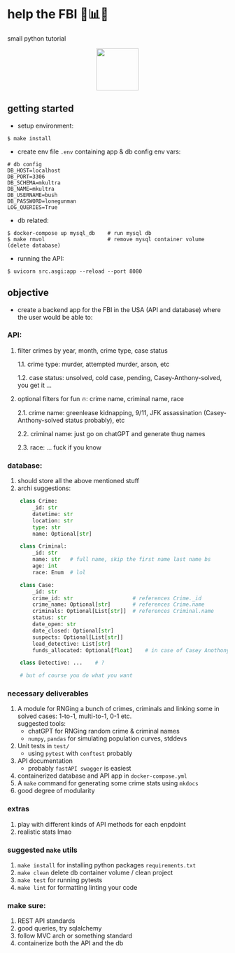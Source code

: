 # help the FBI 🔬📊🔥
small python tutorial
<p align="center">
  <img
    src="https://upload.wikimedia.org/wikipedia/commons/thumb/d/da/Seal_of_the_Federal_Bureau_of_Investigation.svg/300px-Seal_of_the_Federal_Bureau_of_Investigation.svg.png"
      style="width: 10vw; min-width: 20px;"
  />
</p>

## getting started
* setup environment:
```shell
$ make install
```
* create env file `.env` containing app & db config env vars:
```shell
# db config
DB_HOST=localhost
DB_PORT=3306
DB_SCHEMA=mkultra
DB_NAME=mkultra
DB_USERNAME=bush
DB_PASSWORD=lonegunman
LOG_QUERIES=True
```
* db related:
```shell
$ docker-compose up mysql_db    # run mysql db
$ make rmvol                    # remove mysql container volume (delete database)
```
* running the API:
```shell
$ uvicorn src.asgi:app --reload --port 8080
```


## objective
* create a backend app for the FBI in the USA (API and database) where the user would be able to:
### API:
1. filter crimes by year, month, crime type, case status

    1.1. crime type: murder, attempted murder, arson, etc

    1.2. case status: unsolved, cold case, pending, Casey-Anthony-solved, you get it ...

2. optional filters for fun 🔥: crime name, criminal name, race

    2.1. crime name: greenlease kidnapping, 9/11, JFK assassination (Casey-Anthony-solved status probably), etc

    2.2. criminal name: just go on chatGPT and generate thug names

    2.3. race: ... fuck if you know

### database:
1. should store all the above mentioned stuff
2. archi suggestions:
```python
    class Crime:
        _id: str
        datetime: str
        location: str
        type: str
        name: Optional[str]

    class Criminal:
        _id: str
        name: str   # full name, skip the first name last name bs
        age: int
        race: Enum  # lol

    class Case:
        _id: str
        crime_id: str                   # references Crime._id
        crime_name: Optional[str]       # references Crime.name
        criminals: Optional[List[str]]  # references Criminal.name
        status: str
        date_open: str
        date_closed: Optional[str]
        suspects: Optional[List[str]]
        lead_detective: List[str]
        funds_allocated: Optional[float]    # in case of Casey Anothony: probably 15 bucks

    class Detective: ...    # ?

    # but of course you do what you want
```
### necessary deliverables
1. A module for RNGing a bunch of crimes, criminals and linking some in solved cases: 1-to-1, multi-to-1, 0-1 etc.\
    suggested tools:
    * chatGPT for RNGing random crime & criminal names
    * `numpy`, `pandas` for simulating population curves, stddevs
2. Unit tests in `test/`
    * using `pytest` with `conftest` probably
3. API documentation
    * probably `fastAPI swagger` is easiest
4. containerized database and API app in `docker-compose.yml`
5. A `make` command for generating some crime stats using `mkdocs`
6. good degree of modularity

### extras
1. play with different kinds of API methods for each enpdoint
2. realistic stats lmao

### suggested `make` utils
1. `make install` for installing python packages `requirements.txt`
2. `make clean` delete db container volume / clean project
3. `make test` for running pytests
4. `make lint` for formatting linting your code

### make sure:
1. REST API standards
2. good queries, try sqlalchemy
3. follow MVC arch or something standard
4. containerize both the API and the db
